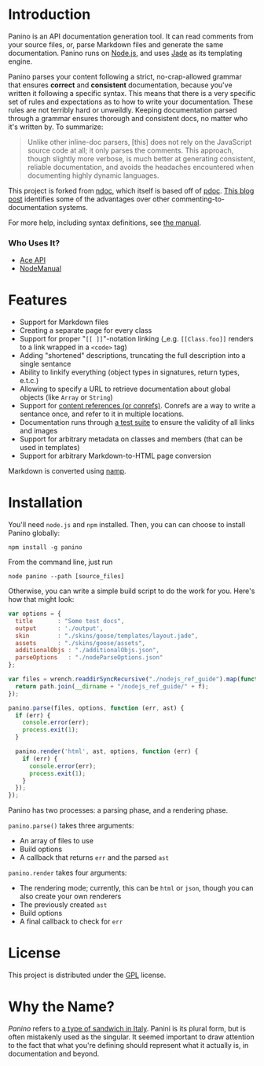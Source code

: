 # Introduction

Panino is an API documentation generation tool. It can read comments from your source files, or, parse Markdown files and generate the same documentation. Panino runs on [Node.js](http://www.nodejs.org), and uses [Jade](http://jade-lang.com/) as its templating engine.

Panino parses your content following a strict, no-crap-allowed grammar that ensures **correct** and **consistent** documentation, because you've written it following a specific syntax. This means that there is a very specific set of rules and expectations as to how to write your documentation. These rules are not terribly hard or unweildly. Keeping documentation parsed through a grammar ensures thorough and consistent docs, no matter who it's written by. To summarize: 

> Unlike other inline-doc parsers, [this] does not rely on the JavaScript source code at all; it only parses the comments. This approach, though slightly more verbose, is much better at generating consistent, reliable documentation, and avoids the headaches encountered when documenting highly dynamic languages.

This project is forked from [ndoc](https://github.com/nodeca/ndoc), which itself is based off of [pdoc](https://github.com/tobie/pdoc). [This blog post](http://andrewdupont.net/2008/11/16/pdoc-inline-documentation-for-prototype/) identifies some of the advantages over other commenting-to-documentation systems. 

For more help, including syntax definitions, see [the manual](http://gjtorikian.github.com/panino-docs/).

### Who Uses It?

* [Ace API](http://ace.ajax.org/api)
* [NodeManual](http://www.nodemanual.org)

# Features

* Support for Markdown files
* Creating a separate page for every class
* Support for proper "`[[ ]]`"-notation linking (_e.g. `[[Class.foo]]` renders to a link wrapped in a `<code>` tag)
* Adding "shortened" descriptions, truncating the full description into a single sentance
* Ability to linkify everything (object types in signatures, return types, e.t.c.)
* Allowing to specify a URL to retrieve documentation about global objects (like `Array` or `String`)
* Support for [content references (or conrefs)](http://www.github.com/gjtorikian/markdown_conrefs). Conrefs are a way to write a sentance once, and refer to it in multiple locations. 
* Documentation runs through [a test suite](https://github.com/gjtorikian/functional-docs) to ensure the validity of all links and images
* Support for arbitrary metadata on classes and members (that can be used in templates)
* Support for arbitrary Markdown-to-HTML page conversion

Markdown is converted using [namp](https://github.com/gjtorikian/namp).

# Installation

You'll need `node.js` and `npm` installed. Then, you can can choose to install Panino globally:

    npm install -g panino

From the command line, just run

    node panino --path [source_files]

Otherwise, you can write a simple build script to do the work for you. Here's how that might look:

```javascript
var options = {
  title       : "Some test docs",
  output      : './output',
  skin        : "./skins/goose/templates/layout.jade",
  assets      : "./skins/goose/assets",
  additionalObjs : "./additionalObjs.json",
  parseOptions   : "./nodeParseOptions.json"
};

var files = wrench.readdirSyncRecursive("./nodejs_ref_guide").map(function(f) {
  return path.join(__dirname + "/nodejs_ref_guide/" + f);
});

panino.parse(files, options, function (err, ast) {
  if (err) {
    console.error(err);
    process.exit(1);
  }

  panino.render('html', ast, options, function (err) {
    if (err) {
      console.error(err);
      process.exit(1);
    }
  });
});
```

Panino has two processes: a parsing phase, and a rendering phase. 

`panino.parse()` takes three arguments:

* An array of files to use
* Build options
* A callback that returns `err` and the parsed `ast`

`panino.render` takes four arguments:

* The rendering mode; currently, this can be `html` or `json`, though you can also create your own renderers
* The previously created `ast`
* Build options
* A final callback to check for `err`

# License

This project is distributed under the [GPL](https://github.com/gjtorikian/panino-docs/blob/master/LICENSE) license.

# Why the Name?

_Panino_ refers to [a type of sandwich in Italy](http://en.wikipedia.org/wiki/Panini_\(sandwich\)#Terminology). Panini is its plural form, but is often mistakenly used as the singular. It seemed important to draw attention to the fact that what you're defining should represent what it actually is, in documentation and beyond.